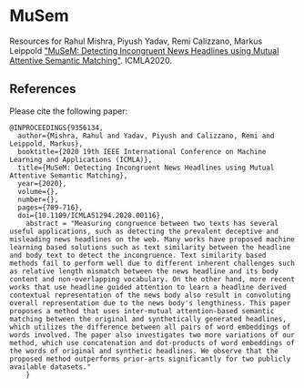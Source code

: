 # MuSem
Resources for Rahul Mishra, Piyush Yadav, Remi Calizzano, Markus Leippold ["MuSeM: Detecting Incongruent News Headlines using Mutual Attentive Semantic Matching"](https://ieeexplore.ieee.org/abstract/document/9356134). ICMLA2020.  
## References
Please cite the following paper:
~~~~
@INPROCEEDINGS{9356134,
  author={Mishra, Rahul and Yadav, Piyush and Calizzano, Remi and Leippold, Markus},
  booktitle={2020 19th IEEE International Conference on Machine Learning and Applications (ICMLA)}, 
  title={MuSeM: Detecting Incongruent News Headlines using Mutual Attentive Semantic Matching}, 
  year={2020},
  volume={},
  number={},
  pages={709-716},
  doi={10.1109/ICMLA51294.2020.00116},
    abstract = "Measuring congruence between two texts has several useful applications, such as detecting the prevalent deceptive and misleading news headlines on the web. Many works have proposed machine learning based solutions such as text similarity between the headline and body text to detect the incongruence. Text similarity based methods fail to perform well due to different inherent challenges such as relative length mismatch between the news headline and its body content and non-overlapping vocabulary. On the other hand, more recent works that use headline guided attention to learn a headline derived contextual representation of the news body also result in convoluting overall representation due to the news body's lengthiness. This paper proposes a method that uses inter-mutual attention-based semantic matching between the original and synthetically generated headlines, which utilizes the difference between all pairs of word embeddings of words involved. The paper also investigates two more variations of our method, which use concatenation and dot-products of word embeddings of the words of original and synthetic headlines. We observe that the proposed method outperforms prior-arts significantly for two publicly available datasets."
    }
~~~~
